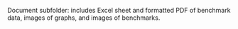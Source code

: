 Document subfolder: includes Excel sheet and formatted PDF of benchmark data, images of graphs, and images of benchmarks. 
